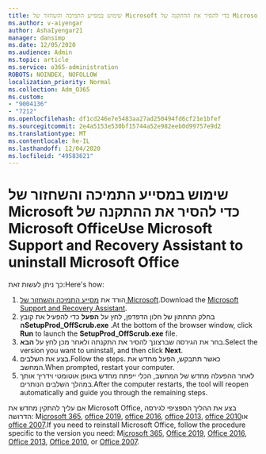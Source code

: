 ```yaml
---
title: שימוש במסייע התמיכה והשחזור של Microsoft כדי להסיר את ההתקנה של Microsoft Office
ms.author: v-aiyengar
author: AshaIyengar21
manager: dansimp
ms.date: 12/05/2020
ms.audience: Admin
ms.topic: article
ms.service: o365-administration
ROBOTS: NOINDEX, NOFOLLOW
localization_priority: Normal
ms.collection: Adm_O365
ms.custom:
- "9004136"
- "7212"
ms.openlocfilehash: df1cd246e7e5483aa27ad250494fd6cf21e1bfef
ms.sourcegitcommit: 2e4a5153e530bf15744a52e982eeb0d99757e9d2
ms.translationtype: MT
ms.contentlocale: he-IL
ms.lasthandoff: 12/04/2020
ms.locfileid: "49583621"
---
```

# <a name="use-microsoft-support-and-recovery-assistant-to-uninstall-microsoft-office"></a><span data-ttu-id="86fd5-102">שימוש במסייע התמיכה והשחזור של Microsoft כדי להסיר את ההתקנה של Microsoft Office</span><span class="sxs-lookup"><span data-stu-id="86fd5-102">Use Microsoft Support and Recovery Assistant to uninstall Microsoft Office</span></span>

<span data-ttu-id="86fd5-103">כך ניתן לעשות זאת:</span><span class="sxs-lookup"><span data-stu-id="86fd5-103">Here's how:</span></span>

1. <span data-ttu-id="86fd5-104">הורד את [מסייע התמיכה והשחזור של Microsoft](https://go.microsoft.com/fwlink/?linkid=2139122).</span><span class="sxs-lookup"><span data-stu-id="86fd5-104">Download the [Microsoft Support and Recovery Assistant](https://go.microsoft.com/fwlink/?linkid=2139122).</span></span>
1. <span data-ttu-id="86fd5-105">בחלק התחתון של חלון הדפדפן, לחץ על **הפעל** כדי להפעיל את קובץ **הSetupProd_OffScrub.exe** .</span><span class="sxs-lookup"><span data-stu-id="86fd5-105">At the bottom of the browser window, click **Run** to launch the **SetupProd_OffScrub.exe** file.</span></span>
1. <span data-ttu-id="86fd5-106">בחר את הגירסה שברצונך להסיר את התקנתה ולאחר מכן לחץ על **הבא**.</span><span class="sxs-lookup"><span data-stu-id="86fd5-106">Select the version you want to uninstall, and then click **Next**.</span></span>
1. <span data-ttu-id="86fd5-107">בצע את השלבים.</span><span class="sxs-lookup"><span data-stu-id="86fd5-107">Follow the steps.</span></span> <span data-ttu-id="86fd5-108">כאשר תתבקש, הפעל מחדש את המחשב.</span><span class="sxs-lookup"><span data-stu-id="86fd5-108">When prompted, restart your computer.</span></span>
1. <span data-ttu-id="86fd5-109">לאחר ההפעלה מחדש של המחשב, הכלי ייפתח מחדש באופן אוטומטי וידריך אותך במהלך השלבים הנותרים.</span><span class="sxs-lookup"><span data-stu-id="86fd5-109">After the computer restarts, the tool will reopen automatically and guide you through the remaining steps.</span></span>

<span data-ttu-id="86fd5-110">אם עליך להתקין מחדש את Microsoft Office, בצע את ההליך הספציפי לגירסה הדרושה: M[icrosoft 365](https://go.microsoft.com/fwlink/?linkid=2138843), [office 2019](https://go.microsoft.com/fwlink/?linkid=2138843), [office 2016](https://go.microsoft.com/fwlink/?linkid=2138919), [office 2013](https://go.microsoft.com/fwlink/?linkid=2138919), [office 2010](https://go.microsoft.com/fwlink/?linkid=2139237)או [office 2007](https://go.microsoft.com/fwlink/?linkid=2138644).</span><span class="sxs-lookup"><span data-stu-id="86fd5-110">If you need to reinstall Microsoft Office, follow the procedure specific to the version you need: M[icrosoft 365](https://go.microsoft.com/fwlink/?linkid=2138843), [Office 2019](https://go.microsoft.com/fwlink/?linkid=2138843), [Office 2016](https://go.microsoft.com/fwlink/?linkid=2138919), [Office 2013](https://go.microsoft.com/fwlink/?linkid=2138919), [Office 2010](https://go.microsoft.com/fwlink/?linkid=2139237), or [Office 2007](https://go.microsoft.com/fwlink/?linkid=2138644).</span></span>